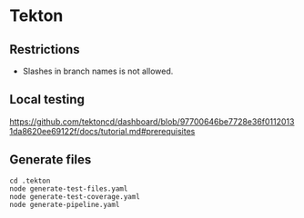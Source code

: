 # Tekton

## Restrictions

- Slashes in branch names is not allowed.

## Local testing

https://github.com/tektoncd/dashboard/blob/97700646be7728e36f01120131da8620ee69122f/docs/tutorial.md#prerequisites

## Generate files

```
cd .tekton
node generate-test-files.yaml
node generate-test-coverage.yaml
node generate-pipeline.yaml
```